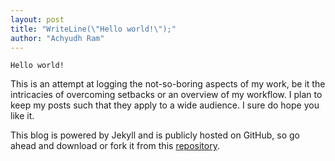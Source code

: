 ```yaml
---
layout: post
title: "WriteLine(\"Hello world!\");"
author: "Achyudh Ram"
---
```


`Hello world!` 

This is an attempt at logging the not-so-boring aspects of my work, be it the intricacies of overcoming setbacks or an overview of my workflow. I plan to keep my posts such that they apply to a wide audience. I sure do hope you like it.

This blog is powered by Jekyll and is publicly hosted on GitHub, so go ahead and download or fork it from this [repository](https://github.com/achyudhk/Personal-Blog).
